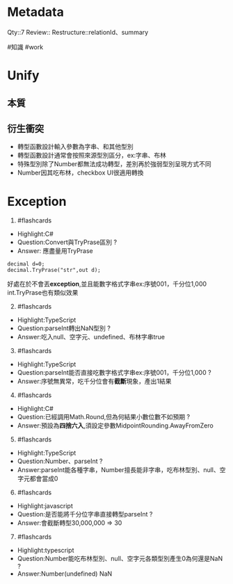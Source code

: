 # Metadata
Qty::7
Review::
Restructure::relationId、summary

#知識 #work 
# Unify

## 本質

## 衍生衝突

- 轉型函數設計輸入參數為字串、和其他型別
- 轉型函數設計通常會按照來源型別區分，ex:字串、布林
- 特殊型別除了Number都無法成功轉型，差別再於強弱型別呈現方式不同
- Number因其吃布林，checkbox UI很適用轉換





# Exception
1. #flashcards 
- Highlight:C#
- Question:Convert與TryPrase區別
?
- Answer:
應盡量用TryPrase
```
decimal d=0;
decimal.TryPrase("str",out d);
```

好處在於不會丟**exception**,並且能數字格式字串ex:序號001，千分位1,000
int.TryPrase也有類似效果


2. #flashcards 
- Highlight:TypeScript
- Question:parseInt轉出NaN型別
?
- Answer:吃入null、空字元、undefined、布林字串true

3. #flashcards 
- Highlight:TypeScript
- Question:parseInt能否直接吃數字格式字串ex:序號001，千分位1,000
?
- Answer:序號無異常，吃千分位會有**截斷**現象，產出1結果

4. #flashcards 
- Highlight:C#
- Question:已經調用Math.Round,但為何結果小數位數不如預期
?
- Answer:預設為**四捨六入**,須設定參數MidpointRounding.AwayFromZero


5. #flashcards 
- Highlight:TypeScript
- Question:Number、parseInt 
?
- Answer:parseInt能各種字串，Number擅長能非字串，吃布林型別、null、空字元都會當成0

6. #flashcards 
- Highlight:javascript
- Question:是否能將千分位字串直接轉型parseInt
?
- Answer:會截斷轉型30,000,000 => 30

7. #flashcards 
- Highlight:typescript
- Question:Number能吃布林型別、null、空字元各類型別產生0為何還是NaN
?
- Answer:Number(undefined) NaN

